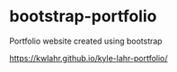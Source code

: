 # bootstrap-portfolio
Portfolio website created using bootstrap

https://kwlahr.github.io/kyle-lahr-portfolio/
